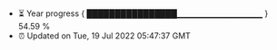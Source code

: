 - ⏳ Year progress { ████████████████▁▁▁▁▁▁▁▁▁▁▁▁▁▁ } 54.59 %
- ⏰ Updated on Tue, 19 Jul 2022 05:47:37 GMT

